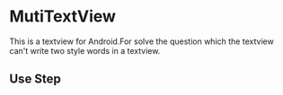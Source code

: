 # MutiTextView
This is a textview for Android.For solve the question which the textview can't write two style words in a textview.

## Use Step
